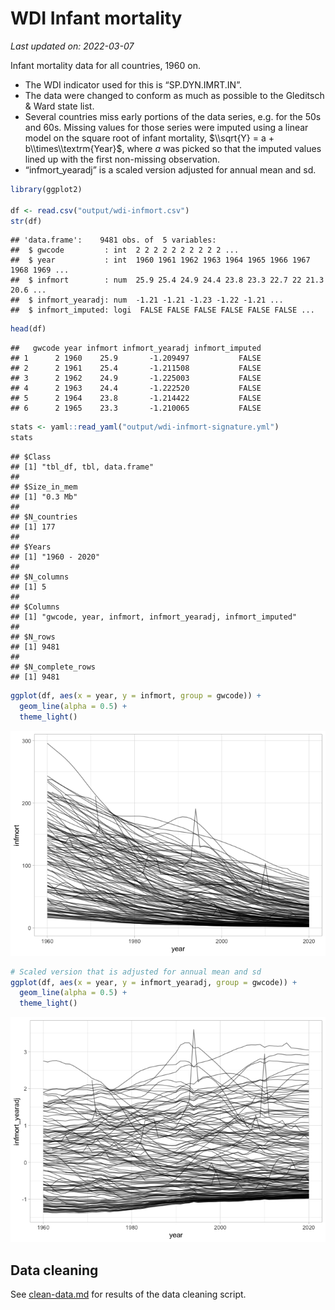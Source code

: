 WDI Infant mortality
================

*Last updated on: 2022-03-07*

Infant mortality data for all countries, 1960 on.

-   The WDI indicator used for this is “SP.DYN.IMRT.IN”.
-   The data were changed to conform as much as possible to the
    Gleditsch & Ward state list.
-   Several countries miss early portions of the data series, e.g. for
    the 50s and 60s. Missing values for those series were imputed using
    a linear model on the square root of infant mortality,
    $\\sqrt{Y} = a + b\\times\\textrm{Year}$, where *a* was picked so
    that the imputed values lined up with the first non-missing
    observation.
-   “infmort_yearadj” is a scaled version adjusted for annual mean and
    sd.

``` r
library(ggplot2)

df <- read.csv("output/wdi-infmort.csv")
str(df)
```

    ## 'data.frame':    9481 obs. of  5 variables:
    ##  $ gwcode         : int  2 2 2 2 2 2 2 2 2 2 ...
    ##  $ year           : int  1960 1961 1962 1963 1964 1965 1966 1967 1968 1969 ...
    ##  $ infmort        : num  25.9 25.4 24.9 24.4 23.8 23.3 22.7 22 21.3 20.6 ...
    ##  $ infmort_yearadj: num  -1.21 -1.21 -1.23 -1.22 -1.21 ...
    ##  $ infmort_imputed: logi  FALSE FALSE FALSE FALSE FALSE FALSE ...

``` r
head(df)
```

    ##   gwcode year infmort infmort_yearadj infmort_imputed
    ## 1      2 1960    25.9       -1.209497           FALSE
    ## 2      2 1961    25.4       -1.211508           FALSE
    ## 3      2 1962    24.9       -1.225003           FALSE
    ## 4      2 1963    24.4       -1.222520           FALSE
    ## 5      2 1964    23.8       -1.214422           FALSE
    ## 6      2 1965    23.3       -1.210065           FALSE

``` r
stats <- yaml::read_yaml("output/wdi-infmort-signature.yml")
stats
```

    ## $Class
    ## [1] "tbl_df, tbl, data.frame"
    ## 
    ## $Size_in_mem
    ## [1] "0.3 Mb"
    ## 
    ## $N_countries
    ## [1] 177
    ## 
    ## $Years
    ## [1] "1960 - 2020"
    ## 
    ## $N_columns
    ## [1] 5
    ## 
    ## $Columns
    ## [1] "gwcode, year, infmort, infmort_yearadj, infmort_imputed"
    ## 
    ## $N_rows
    ## [1] 9481
    ## 
    ## $N_complete_rows
    ## [1] 9481

``` r
ggplot(df, aes(x = year, y = infmort, group = gwcode)) +
  geom_line(alpha = 0.5) +
  theme_light()
```

![](README_files/figure-gfm/unnamed-chunk-1-1.png)<!-- -->

``` r
# Scaled version that is adjusted for annual mean and sd
ggplot(df, aes(x = year, y = infmort_yearadj, group = gwcode)) +
  geom_line(alpha = 0.5) +
  theme_light()
```

![](README_files/figure-gfm/unnamed-chunk-1-2.png)<!-- -->

## Data cleaning

See [clean-data.md](clean-data.md) for results of the data cleaning
script.
